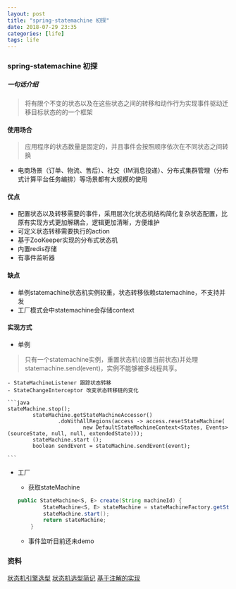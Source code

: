 ```yaml
---
layout: post
title: "spring-statemachine 初探"
date: 2018-07-29 23:35
categories: [life]
tags: life
---
```


### spring-statemachine 初探

##### 一句话介绍
> 将有限个不变的状态以及在这些状态之间的转移和动作行为实现事件驱动迁移目标状态的的一个框架

#### 使用场合

> 应用程序的状态数量是固定的，并且事件会按照顺序依次在不同状态之间转换

- 电商场景（订单、物流、售后）、社交（IM消息投递）、分布式集群管理（分布式计算平台任务编排）等场景都有大规模的使用

#### 优点

- 配置状态以及转移需要的事件，采用层次化状态机结构简化复杂状态配置，比原有实现方式更加解耦合，逻辑更加清晰，方便维护
- 可定义状态转移需要执行的action
- 基于ZooKeeper实现的分布式状态机 
- 内置redis存储
- 有事件监听器 

#### 缺点
- 单例statemachine状态机实例较重，状态转移依赖statemachine，不支持并发
- 工厂模式会中statemachine会存储context


#### 实现方式

* 单例
> 只有一个statemachine实例，重置状态机(设置当前状态)并处理statemachine.send(event)，实例不能够被多线程共享。

	- StateMachineListener 跟踪状态转移
	- StateChangeInterceptor 改变状态转移链的变化

	```java
	stateMachine.stop();
	        stateMachine.getStateMachineAccessor()
	                .doWithAllRegions(access -> access.resetStateMachine(
	                        new DefaultStateMachineContext<States, Events> (sourceState, null, null, extendedState)));
	        stateMachine.start ();
	        boolean sendEvent = stateMachine.sendEvent(event);
	
	```

* 工厂

	- 获取stateMachine
	
	```java
	public StateMachine<S, E> create(String machineId) {
	        StateMachine<S, E> stateMachine = stateMachineFactory.getStateMachine(machineId);
	        stateMachine.start();
	        return stateMachine;
	    }
	```

	- 事件监听目前还未demo
	
### 资料
[状态机引擎选型](https://segmentfault.com/a/1190000009906317)
[状态机选型简记](http://childe.net.cn/2018/04/28/%E7%8A%B6%E6%80%81%E6%9C%BA%E9%80%89%E5%9E%8B%E7%AE%80%E8%AE%B0/)
[基于注解的实现](https://www.codetd.com/article/1010726)